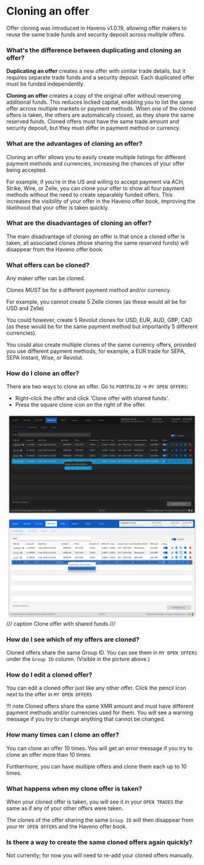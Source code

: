 # Cloning an offer

Offer cloning was introduced in Haveno v1.0.19, allowing offer makers to reuse the same trade funds and security deposit across multiple offers.

### What's the difference between duplicating and cloning an offer?

**Duplicating an offer** creates a new offer with similar trade details, but it requires separate trade funds and a security deposit. Each duplicated offer must be funded independently.

**Cloning an offer** creates a copy of the original offer without reserving additional funds. This reduces locked capital, enabling you to list the same offer across multiple markets or payment methods. When one of the cloned offers is taken, the others are automatically closed, as they share the same reserved funds. Cloned offers must have the same trade amount and security deposit, but they must differ in payment method or currency.

### What are the advantages of cloning an offer?

Cloning an offer allows you to easily create multiple listings for different payment methods and currencies, increasing the chances of your offer being accepted.

For example, if you’re in the US and willing to accept payment via ACH, Strike, Wire, or Zelle, you can clone your offer to show all four payment methods without the need to create separately funded offers. This increases the visibility of your offer in the Haveno offer book, improving the likelihood that your offer is taken quickly.

### What are the disadvantages of cloning an offer?

The main disadvantage of cloning an offer is that once a cloned offer is taken, all associated clones (those sharing the same reserved funds) will disappear from the Haveno offer book.

### What offers can be cloned?

Any maker offer can be cloned.

Clones *MUST* be for a different payment method and/or currency.

For example, you cannot create 5 Zelle clones (as these would all be for USD and Zelle)

You could however, create 5 Revolut clones for USD, EUR, AUD, GBP, CAD (as these would be for the same payment method but importantly 5 different currencies).

You could also create multiple clones of the same currency offers, provided you use different payment methods, for example, a EUR trade for SEPA, SEPA Instant, Wise, or Revolut.

### How do I clone an offer?

There are two ways to clone an offer. Go to `PORTFOLIO` -> `MY OPEN OFFERS`:

* Right-click the offer and click 'Clone offer with shared funds'.
* Press the square clone icon on the right of the offer.

![Clone Offer](../resources/img/haveno-ui/cloning-offer_dark.png#only-light)
![Clone Offer](../resources/img/haveno-ui/cloning-offer_light.png#only-dark)
/// caption
Clone offer with shared funds
///

### How do I see which of my offers are cloned?

Cloned offers share the same Group ID. You can see them in `MY OPEN OFFERS` under the `Group ID` column. (Visible in the picture above.)

### How do I edit a cloned offer?

You can edit a cloned offer just like any other offer. Click the pencil icon next to the offer in `MY OPEN OFFERS`

!!! note
    Cloned offers share the same XMR amount and must have different payment methods and/or currencies used for them. You will see a warning message if you try to change anything that cannot be changed.

### How many times can I clone an offer?

You can clone an offer 10 times. You will get an error message if you try to clone an offer more than 10 times.

Furthermore, you can have multiple offers and clone them each up to 10 times.

### What happens when my clone offer is taken?

When your cloned offer is taken, you will see it in your `OPEN TRADES` the same as if any of your other offers were taken.

The clones of the offer sharing the same `Group ID` will then disappear from your `MY OPEN OFFERS` and the Haveno offer book.

### Is there a way to create the same cloned offers again quickly?

Not currently; for now you will need to re-add your cloned offers manually.
